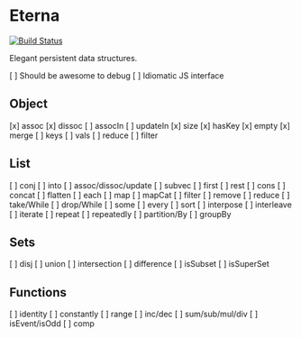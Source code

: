 Eterna
======

[![Build Status](https://travis-ci.org/danprince/aeterna.svg?branch=master)](https://travis-ci.org/danprince/aeterna)

Elegant persistent data structures.

 [ ] Should be awesome to debug
 [ ] Idiomatic JS interface
 
## Object
 [x] assoc
 [x] dissoc
 [ ] assocIn
 [ ] updateIn
 [x] size
 [x] hasKey
 [x] empty
 [x] merge
 [ ] keys
 [ ] vals
 [ ] reduce
 [ ] filter
 
## List
 [ ] conj
 [ ] into
 [ ] assoc/dissoc/update
 [ ] subvec
 [ ] first
 [ ] rest
 [ ] cons
 [ ] concat
 [ ] flatten
 [ ] each
 [ ] map
 [ ] mapCat
 [ ] filter
 [ ] remove
 [ ] reduce
 [ ] take/While
 [ ] drop/While
 [ ] some
 [ ] every
 [ ] sort
 [ ] interpose
 [ ] interleave
 [ ] iterate
 [ ] repeat
 [ ] repeatedly
 [ ] partition/By
 [ ] groupBy
 
## Sets
 [ ] disj
 [ ] union
 [ ] intersection
 [ ] difference
 [ ] isSubset
 [ ] isSuperSet
 
## Functions
 [ ] identity
 [ ] constantly
 [ ] range
 [ ] inc/dec
 [ ] sum/sub/mul/div
 [ ] isEvent/isOdd
 [ ] comp

